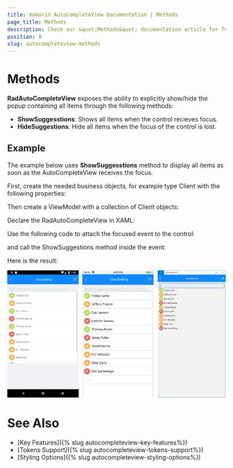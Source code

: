 ```yaml
---
title: Xamarin AutoCompleteView Documentation | Methods
page_title: Methods
description: Check our &quot;Methods&quot; documentation article for Telerik AutoCompleteView for Xamarin control.
position: 8
slug: autocompleteview-methods
---
```


# Methods

**RadAutoCompleteView** exposes the ability to explicitly show/hide the popup containing all items through the following methods:

* **ShowSuggesstions**: Shows all items when the control recieves focus.
* **HideSuggestions**: Hide all items when the focus of the control is lost.

## Example

The example below uses **ShowSuggesstions** method to display all items as soon as the AutoCompleteView receives the focus. 

First, create the needed business objects, for example type Client with the following properties:

<snippet id='autocompleteview-features-businessobject'/>

Then create a ViewModel with a collection of Client objects:

<snippet id='autocompleteview-features-viewmodel'/>

Declare the RadAutoCompleteView in XAML:

<snippet id='autocompleteview-features-data-binding'/>

Use the following code to attach the focused event to the control:

<snippet id='autocompleteview-focused'/>

and call the ShowSuggestions method inside the event:

<snippet id='autocompleteview-showsuggestions'/>

Here is the result:

![AutoCompleteView ShowSuggestions](images/autocompleteview-showsuggestions.png "AutoCompleteView ShowSuggestions")

# See Also

- [Key Features]({% slug autocompleteview-key-features%})
- [Tokens Support]({% slug autocompleteview-tokens-support%})
- [Styling Options]({% slug autocompleteview-styling-options%})
